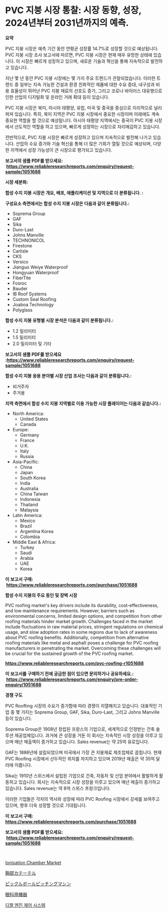 <p><h1>PVC 지붕 시장 통찰: 시장 동향, 성장, 2024년부터 2031년까지의 예측.</h1></p><p><strong>요약</strong></p>
<p><p>PVC 지붕 시장은 예측 기간 동안 연평균 성장률 14.7%로 성장할 것으로 예상됩니다. PVC 지붕 시장 조사 보고서에 따르면, PVC 지붕 시장은 현재 매우 유망한 상태에 있습니다. 이 시장은 빠르게 성장하고 있으며, 새로운 기술과 혁신을 통해 지속적으로 발전하고 있습니다. </p><p>지난 몇 년 동안 PVC 지붕 시장에는 몇 가지 주요 트렌드가 관찰되었습니다. 이러한 트렌드 중 일부는 지속 가능한 건설과 환경 친화적인 제품에 대한 수요 증대, 내구성과 비용 효율성이 뛰어난 PVC 지붕 재료의 선호도 증가, 그리고 코로나 바이러스 대유행으로 인한 산업의 디지털화 및 온라인 거래 확대 등이 있습니다.</p><p>PVC 지붕 시장은 북미, 아시아 태평양, 유럽, 미국 및 중국을 중심으로 지리적으로 널리 퍼져 있습니다. 특히, 북미 지역은 PVC 지붕 시장에서 중요한 시장이며 미래에도 계속 중요한 역할을 할 것으로 예상됩니다. 아시아 태평양 지역에서는 중국이 PVC 지붕 시장에서 선도적인 역할을 하고 있으며, 빠르게 성장하는 시장으로 자리매김하고 있습니다.</p><p>전반적으로, PVC 지붕 시장은 빠르게 성장하고 있으며 지속적으로 발전해 나가고 있습니다. 산업의 수요 증가와 기술 혁신을 통해 더 많은 기회가 열릴 것으로 예상되며, 다양한 지역에서 성장 가능성이 큰 시장으로 평가되고 있습니다.</p></p>
<p><strong>보고서의 샘플 PDF를 받으세요: &nbsp;<a href="https://www.reliableresearchreports.com/enquiry/request-sample/1051688">https://www.reliableresearchreports.com/enquiry/request-sample/1051688</a></strong></p>
<p><strong>시장 세분화:</strong></p>
<p><strong> 합성 수지 지붕 시장은 개요, 배포, 애플리케이션 및 지역으로 더 분류됩니다. :</strong></p>
<p><strong>구성요소 측면에서는 합성 수지 지붕 시장은 다음과 같이 분류됩니다.:</strong></p>
<p><ul><li>Soprema Group</li><li>GAF</li><li>Sika</li><li>Duro-Last</li><li>Johns Manville</li><li>TECHNONICOL</li><li>Firestone</li><li>Carlisle</li><li>CKS</li><li>Versico﻿</li><li>Jianguo Weiye Waterproof</li><li>Hongyuan Waterproof</li><li>FiberTite</li><li>Fosroc</li><li>Bauder</li><li>IB Roof Systems</li><li>Custom Seal Roofing</li><li>Joaboa Technology</li><li>Polyglass</li></ul></p>
<p><strong> 합성 수지 지붕 유형별 시장 분석은 다음과 같이 분류됩니다.:</strong></p>
<p><ul><li>1.2 밀리미터</li><li>1.5 밀리미터</li><li>2.0 밀리미터 및 기타</li></ul></p>
<p><strong>보고서의 샘플 PDF를 받으세요 :<a href="https://www.reliableresearchreports.com/enquiry/request-sample/1051688">https://www.reliableresearchreports.com/enquiry/request-sample/1051688</a></strong></p>
<p><strong> 합성 수지 지붕 응용 분야별 시장 산업 조사는 다음과 같이 분류됩니다.:</strong></p>
<p><ul><li>비거주자</li><li>주거용</li></ul></p>
<p><strong>지역 측면에서 합성 수지 지붕 지역별로 이용 가능한 시장 플레이어는 다음과 같습니다.:</strong></p>
<p><ul>
    <li>
        North America:
        <ul>
            <li>United States</li>
            <li>Canada</li>
        </ul>
    </li>
    <li>
        Europe:
        <ul>
            <li>Germany</li>
            <li>France</li>
            <li>U.K.</li>
            <li>Italy</li>
            <li>Russia</li>
        </ul>
    </li>
    <li>
        Asia-Pacific:
        <ul>
            <li>China</li>
            <li>Japan</li>
            <li>South Korea</li>
            <li>India</li>
            <li>Australia</li>
            <li>China Taiwan</li>
            <li>Indonesia</li>
            <li>Thailand</li>
            <li>Malaysia</li>
        </ul>
    </li>
    <li>
        Latin America:
        <ul>
            <li>Mexico</li>
            <li>Brazil</li>
            <li>Argentina Korea</li>
            <li>Colombia</li>
        </ul>
    </li>
    <li>
        Middle East & Africa:
        <ul>
            <li>Turkey</li>
            <li>Saudi</li>
            <li>Arabia</li>
            <li>UAE</li>
            <li>Korea</li>
        </ul>
    </li>
    </ul></p>
<p><strong>이 보고서 구매: &nbsp;<a href="https://www.reliableresearchreports.com/purchase/1051688">https://www.reliableresearchreports.com/purchase/1051688</a></strong></p>
<p><strong>합성 수지 지붕의 주요 동인 및 장벽 시장</strong></p>
<p><p>PVC roofing market's key drivers include its durability, cost-effectiveness, and low maintenance requirements. However, barriers such as environmental concerns, limited design options, and competition from other roofing materials hinder market growth. Challenges faced in the market include fluctuations in raw material prices, stringent regulations on chemical usage, and slow adoption rates in some regions due to lack of awareness about PVC roofing benefits. Additionally, competition from alternative roofing materials like metal and asphalt poses a challenge for PVC roofing manufacturers in penetrating the market. Overcoming these challenges will be crucial for the sustained growth of the PVC roofing market.</p></p>
<p><strong><a href="https://www.reliableresearchreports.com/pvc-roofing-r1051688">https://www.reliableresearchreports.com/pvc-roofing-r1051688</a></strong></p>
<p><strong>이 보고서를 구매하기 전에 궁금한 점이 있으면 문의하거나 공유하세요.: &nbsp;<a href="https://www.reliableresearchreports.com/enquiry/pre-order-enquiry/1051688">https://www.reliableresearchreports.com/enquiry/pre-order-enquiry/1051688</a></strong></p>
<p><strong>경쟁 구도</strong></p>
<p><p>PVC Roofting 시장의 수요가 증가함에 따라 경쟁이 치열해지고 있습니다. 대표적인 기업 중 몇 가지는 Soprema Group, GAF, Sika, Duro-Last, 그리고 Johns Manville 등이 있습니다.</p><p>Soprema Group은 1908년 창립된 프랑스의 기업으로, 세계적으로 인정받는 건축 솔루션 제공업체입니다. 과거에 큰 성장을 거둔 이 회사는 지속적인 시장 성장을 이루고 있으며 매년 매출액이 증가하고 있습니다. Sales revenue는 약 25억 유로입니다.</p><p>GAF는 1886년에 설립되었으며 미국에서 가장 큰 지붕재료 제조업체로 꼽힙니다. 현재 PVC Roofing 시장에서 선두적인 위치를 차지하고 있으며 2019년 매출은 약 35억 달러에 이릅니다.</p><p>Sika는 1910년 스위스에서 설립된 기업으로 건축, 자동차 및 산업 분야에서 활발하게 활동하고 있습니다. 회사는 지속적으로 시장 성장을 이루고 있으며 매년 매출이 증가하고 있습니다. Sales revenue는 약 8억 스위스 프랑크입니다.</p><p>이러한 기업들은 각자의 역사와 성장에 따라 PVC Roofing 시장에서 강세를 보여주고 있으며, 향후 더욱 성장할 것으로 기대됩니다.</p></p>
<p><strong>이 보고서 구매: &nbsp; <a href="https://www.reliableresearchreports.com/purchase/1051688">https://www.reliableresearchreports.com/purchase/1051688</a></strong></p>
<p><strong>보고서의 샘플 PDF를 받으세요: &nbsp;<a href="https://www.reliableresearchreports.com/enquiry/request-sample/1051688">https://www.reliableresearchreports.com/enquiry/request-sample/1051688</a></strong><strong></strong></p>
<p>&nbsp;</p>
<p><p><a href="https://github.com/lylyparadise/Market-Research-Report-List-2/blob/main/ionisation-chamber-market.md">Ionisation Chamber Market</a></p><p><a href="https://github.com/joaejkdzgyljvo6/Market-Research-Report-List-1/blob/main/520680022745.md">胸部カテーテル</a></p><p><a href="https://medium.com/@saigekulas/%E3%83%94%E3%82%AF%E3%83%AB%E3%83%9C%E3%83%BC%E3%83%AB%E3%83%94%E3%83%83%E3%83%81%E3%83%B3%E3%82%B0%E3%83%9E%E3%82%B7%E3%83%B3%E5%B8%82%E5%A0%B4-%E7%AB%B6%E4%BA%89%E5%88%86%E6%9E%90-%E5%B8%82%E5%A0%B4%E5%8B%95%E5%90%91%E3%81%8A%E3%82%88%E3%81%B32031%E5%B9%B4%E3%81%BE%E3%81%A7%E3%81%AE%E4%BA%88%E6%B8%AC-bb90d3694487">ピックルボールピッチングマシン</a></p><p><a href="https://github.com/ppmazlotr77499/Market-Research-Report-List-1/blob/main/779693822742.md">眼科用機器</a></p><p><a href="https://github.com/Maeennan456456/Market-Research-Report-List-1/blob/main/269619320921.md">디젤 엔진 제어 시스템</a></p></p>